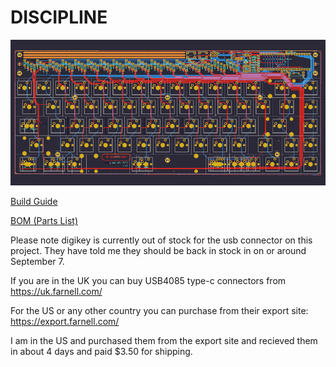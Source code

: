 # DISCIPLINE

![discipline](./images/discipline-kicad.jpg)

[Build Guide]()

[BOM (Parts List)](https://octopart.com/bom-tool/W4rybyut)

Please note digikey is currently out of stock for the usb connector on this project. They have told me they should be back in stock in on or around September 7.

If you are in the UK you can buy USB4085 type-c connectors from https://uk.farnell.com/

For the US or any other country you can purchase from their export site: https://export.farnell.com/

I am in the US and purchased them from the export site and recieved them in about 4 days and paid $3.50 for shipping.

